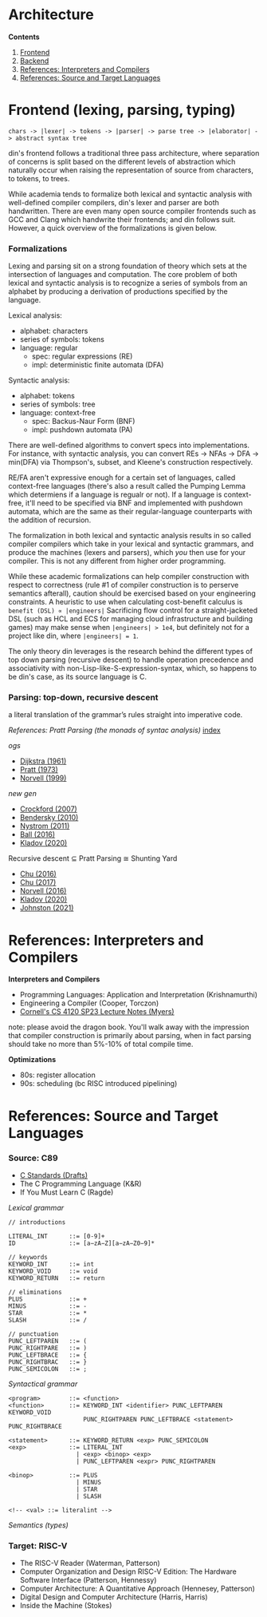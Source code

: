 # Architecture

**Contents**
1. [Frontend](./https://github.com/jeffzh4ng/din/blob/master/ARCHITECTURE.md#frontend-lexing-parsing-typing)
2. [Backend]()
3. [References: Interpreters and Compilers](https://github.com/jeffzh4ng/din/blob/master/ARCHITECTURE.md#references-interpreters-and-compilers)
4. [References: Source and Target Languages](https://github.com/jeffzh4ng/din/blob/master/ARCHITECTURE.md#references-source-and-target-languages)

# Frontend (lexing, parsing, typing)
```
chars -> |lexer| -> tokens -> |parser| -> parse tree -> |elaborator| -> abstract syntax tree
```

din's frontend follows a traditional three pass architecture, where separation
of concerns is split based on the different levels of abstraction which naturally
occur when raising the representation of source from characters, to tokens, to
trees.

While academia tends to formalize both lexical and syntactic analysis with
well-defined compiler compilers, din's lexer and parser are both handwritten.
There are even many open source compiler frontends such as GCC and Clang which
handwrite their frontends; and din follows suit. However, a quick overview of
the formalizations is given below.

### Formalizations

Lexing and parsing sit on a strong foundation of theory which sets at the
intersection of languages and computation. The core problem of both lexical and
syntactic analysis is to recognize a series of symbols from an alphabet by
producing a derivation of productions specified by the language.

Lexical analysis:
- alphabet: characters
- series of symbols: tokens
- language: regular
  - spec: regular expressions (RE)
  - impl: deterministic finite automata (DFA)

Syntactic analysis:
- alphabet: tokens
- series of symbols: tree
- language: context-free
  - spec: Backus-Naur Form (BNF)
  - impl: pushdown automata (PA)

There are well-defined algorithms to convert specs into implementations. For
instance, with syntactic analysis, you can convert REs -> NFAs -> DFA -> min(DFA)
via Thompson's, subset, and Kleene's construction respectively.

RE/FA aren't expressive enough for a certain set of languages, called context-free
languages (there's also a result called the Pumping Lemma which determiens if
a language is regualr or not). If a language is context-free, it'll need to be
specified via BNF and implemented with pushdown automata, which are the same
as their regular-language counterparts with the addition of recursion.

The formalization in both lexical and syntactic analysis results in so called
compiler compilers which take in your lexical and syntactic grammars, and produce
the machines (lexers and parsers), which *you* then use for your compiler. This
is not any different from higher order programming.

While these academic formalizations can help compiler construction with respect
to correctness (rule #1 of compiler construction is to perserve semantics
afterall), caution should be exercised based on your engineering constraints.
A heuristic to use when calculating cost-benefit calculus is `benefit (DSL) ∝ |engineers|`
Sacrificing flow control for a straight-jacketed DSL (such as HCL and ECS for
managing cloud infrastructure and building games) may make sense when
`|engineers| > 1e4`, but definitely not for a project like din, where
`|engineers| = 1`.

The only theory din leverages is the research behind the different types of
top down parsing (recursive descent) to handle operation precedence and
associativity with non-Lisp-like-S-expression-syntax, which, so happens to be
din's case, as its source language is C.

### Parsing: top-down, recursive descent

a literal translation of the grammar’s rules straight into imperative code.

*References: Pratt Parsing (the monads of syntac analysis)*
[index](https://www.oilshell.org/blog/2017/03/31.html)

*ogs*
- [Dijkstra (1961)](https://ir.cwi.nl/pub/9251/9251D.pdf)
- [Pratt (1973)](https://tdop.github.io/)
- [Norvell (1999)](https://www.engr.mun.ca/%7Etheo/Misc/exp_parsing.htm)

*new gen*
- [Crockford (2007)](https://crockford.com/javascript/tdop/tdop.html)
- [Bendersky (2010)](https://eli.thegreenplace.net/2010/01/02/top-down-operator-precedence-parsing)
- [Nystrom (2011)](https://journal.stuffwithstuff.com/2011/03/19/pratt-parsers-expression-parsing-made-easy/)
- [Ball (2016)](https://edu.anarcho-copy.org/Programming%20Languages/Go/writing%20an%20INTERPRETER%20in%20go.pdf)
- [Kladov (2020)](https://matklad.github.io/2020/04/13/simple-but-powerful-pratt-parsing)

Recursive descent ⊆ Pratt Parsing ≅ Shunting Yard
- [Chu (2016)](https://www.oilshell.org/blog/2016/11/01.html)
- [Chu (2017)](https://www.oilshell.org/blog/2017/03/30.html)
- [Norvell (2016)](https://www.engr.mun.ca/%7Etheo/Misc/pratt_parsing.htm)
- [Kladov (2020)](https://matklad.github.io/2020/04/15/from-pratt-to-dijkstra.html)
- [Johnston (2021)](https://www.abubalay.com/blog/2021/12/31/lr-control-flow)

# References: Interpreters and Compilers
**Interpreters and Compilers**
- Programming Languages: Application and Interpretation (Krishnamurthi)
- Engineering a Compiler (Cooper, Torczon)
- [Cornell's CS 4120 SP23 Lecture Notes (Myers)](https://www.cs.cornell.edu/courses/cs4120/2023sp/notes/)

note: please avoid the dragon book. You'll walk away with the impression that
compiler construction is primarily about parsing, when in fact parsing should
take no more than 5%-10% of total compile time.

**Optimizations**
- 80s: register allocation
- 90s: scheduling (bc RISC introduced pipelining)

# References: Source and Target Languages

### Source: C89
- [C Standards (Drafts)](https://github.com/sys-research/c-standard-drafts)
- The C Programming Language (K&R)
- If You Must Learn C (Ragde)

*Lexical grammar*
```
// introductions

LITERAL_INT      ::= [0-9]+
ID               ::= [a−zA−Z][a−zA−Z0−9]*

// keywords
KEYWORD_INT      ::= int
KEYWORD_VOID     ::= void
KEYWORD_RETURN   ::= return

// eliminations
PLUS             ::= +
MINUS            ::= -
STAR             ::= *
SLASH            ::= /

// punctuation
PUNC_LEFTPAREN   ::= (
PUNC_RIGHTPARE   ::= )
PUNC_LEFTBRACE   ::= {
PUNC_RIGHTBRAC   ::= }
PUNC_SEMICOLON   ::= ;
```

*Syntactical grammar*
```
<program>        ::= <function>
<function>       ::= KEYWORD_INT <identifier> PUNC_LEFTPAREN KEYWORD_VOID
                     PUNC_RIGHTPAREN PUNC_LEFTBRACE <statement> PUNC_RIGHTBRACE

<statement>      ::= KEYWORD_RETURN <exp> PUNC_SEMICOLON
<exp>            ::= LITERAL_INT
                   | <exp> <binop> <exp>
                   | PUNC_LEFTPAREN <expr> PUNC_RIGHTPAREN

<binop>          ::= PLUS
                   | MINUS
                   | STAR
                   | SLASH

<!-- <val> ::= literalint -->
```

*Semantics (types)*

### Target: RISC-V
- The RISC-V Reader (Waterman, Patterson)
- Computer Organization and Design RISC-V Edition: The Hardware Software Interface (Patterson, Hennessy)
- Computer Architecture: A Quantitative Approach (Hennesey, Patterson)
- Digital Design and Computer Architecture (Harris, Harris)
- Inside the Machine (Stokes)